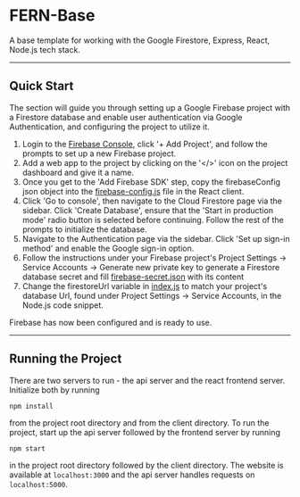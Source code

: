 # FERN-Base
A base template for working with the Google Firestore, Express, React, Node.js tech stack.  
***
## Quick Start
The section will guide you through setting up a Google Firebase project with a Firestore database 
and enable user authentication via Google Authentication, and configuring the project to utilize it.

1.  Login to the [Firebase Console](https://console.firebase.google.com), click '+ Add Project', and follow the prompts 
to set up a new Firebase project.
2.  Add a web app to the project by clicking on the '</>' icon on the project dashboard and give it a name. 
3.  Once you get to the 'Add Firebase SDK' step, copy the firebaseConfig json object into the 
[firebase-config.js](client/src/firebase-config.js) file in the React client.
4.  Click 'Go to console', then navigate to the Cloud Firestore page via the sidebar. Click 'Create Database', 
ensure that the 'Start in production mode' radio button is selected before continuing.  Follow the rest of the prompts 
to initialize the database. 
5.  Navigate to the Authentication page via the sidebar. Click 'Set up sign-in method' and enable the Google sign-in 
option.
6.  Follow the instructions under your Firebase project's Project Settings -> Service Accounts -> 
Generate new private key to generate a Firestore database secret and fill [firebase-secret.json](./firebase-secret.json) 
with its content
7. Change the firestoreUrl variable in [index.js](./routes/index.js) to match your project's database Url, found under 
Project Settings -> Service Accounts, in the Node.js code snippet.

Firebase has now been configured and is ready to use.
***
## Running the Project
There are two servers to run - the api server and the react frontend server.  Initialize both by running 

    npm install
    
from the project root directory and from the client directory.  To run the project, 
start up the api server followed by the frontend server by running

    npm start
    
in the project root directory followed by the client directory.  The website is available at 
```localhost:3000``` and the api server handles requests on ```localhost:5000```.